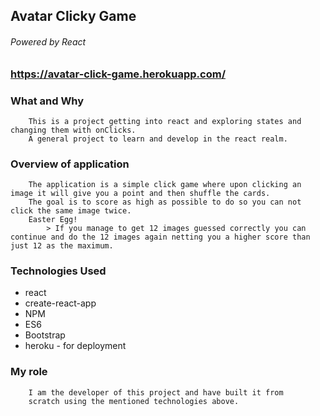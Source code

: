## Avatar Clicky Game
###### Powered by React


### https://avatar-click-game.herokuapp.com/


### What and Why
        This is a project getting into react and exploring states and changing them with onClicks. 
        A general project to learn and develop in the react realm.

### Overview of application
        The application is a simple click game where upon clicking an image it will give you a point and then shuffle the cards.
        The goal is to score as high as possible to do so you can not click the same image twice.
        Easter Egg! 
            > If you manage to get 12 images guessed correctly you can continue and do the 12 images again netting you a higher score than just 12 as the maximum.

### Technologies Used
* react
* create-react-app
* NPM
* ES6
* Bootstrap
* heroku - for deployment

### My role
        I am the developer of this project and have built it from 
        scratch using the mentioned technologies above.
